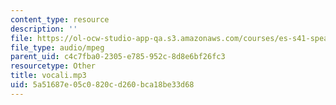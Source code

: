 ```yaml
---
content_type: resource
description: ''
file: https://ol-ocw-studio-app-qa.s3.amazonaws.com/courses/es-s41-speak-italian-with-your-mouth-full-spring-2012/5a51687e05c0820cd260bca18be33d68_vocali.mp3
file_type: audio/mpeg
parent_uid: c4c7fba0-2305-e785-952c-8d8e6bf26fc3
resourcetype: Other
title: vocali.mp3
uid: 5a51687e-05c0-820c-d260-bca18be33d68
---
```

